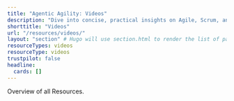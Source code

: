 ```yaml
---
title: "Agentic Agility: Videos"
description: "Dive into concise, practical insights on Agile, Scrum, and DevOps. Each video equips you with actionable strategies to accelerate continuous delivery, foster team autonomy, and drive organisational excellence."
shorttitle: "Videos"
url: "/resources/videos/"
layout: "section" # Hugo will use section.html to render the list of pages
resourceTypes: videos
resourceType: videos
trustpilot: false
headline:
  cards: []
---
```


Overview of all Resources.
